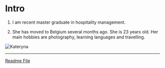 # Intro

1. I am recent master graduate in hospitality management.

1. She has moved to Belgium several months ago. She is 23 years old. Her main hobbies are photography, learning languages and travelling.

![Kateryna](https://avatars1.githubusercontent.com/u/63308447?s=400&u=dbbfae3baf8d0093d7967051d9809b29aee79a5b&v=4)

---

[Readme File](./readme.md)